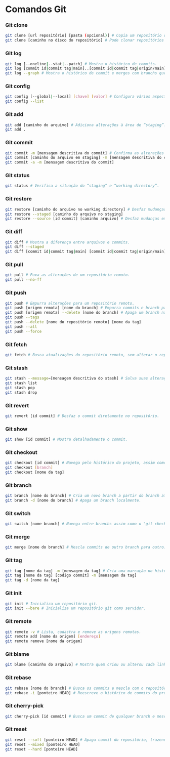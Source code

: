 # Comandos Git

### Git clone
````sh
git clone [url repositório] [pasta (opcional)] # Copia um repositório de um local remoto.
git clone [caminho no disco do repositório] # Pode clonar repositórios remotos e locais.
````

### Git log
````sh
git log [--oneline|--stat|--patch] # Mostra o histórico de commits.
git log [commit id|commit tag|main]..[commit id|commit tag|origin/main]
git log --graph # Mostra o histórico de commit e merges com branchs que foram feitos.
````

### Git config
````sh
git config [--global|--local] [chave] [valor] # Configura vários aspectos do Git.
git config --list
````

### Git add
````sh
git add [caminho do arquivo] # Adiciona alterações à área de “staging”.
git add .
````

### Git commit
````sh
git commit -m [mensagem descritiva do commit] # Confirma as alterações no repositório local.
git commit [caminho do arquivo em staging] -m [mensagem descritiva do commit]
git commit -a -m [mensagem descritiva do commit]
````

### Git status
````sh
git status # Verifica a situação do “staging” e “working directory”.
````

### Git restore
````sh
git restore [caminho do arquivo no working directory] # Desfaz mudanças de estados do “staging” e “working directory”.
git restore --staged [caminho do arquivo no staging]
git restore --source [id commit] [caminho arquivo] # Desfaz mudanças em um arquivo e um commit específico.
````

### Git diff
````sh
git diff # Mostra a diferença entre arquivos e commits.
git diff --staged
git diff [commit id|commit tag|main] [commit id|commit tag|origin/main]
````

### Git pull
````sh
git pull # Puxa as alterações de um repositório remoto.
git pull --no-ff
````

### Git push
````sh
git push # Empurra alterações para um repositório remoto.
git push [origem remota] [nome do branch] # Empurra commits e branch para uma origem remota.
git push [origem remota] --delete [nome do branch] # Apaga um branch na origem remota.
git push --tags
git push --delete [nome do repositório remoto] [nome da tag]
git push --all
git push --force
````

### Git fetch
````sh
git fetch # Busca atualizações do repositório remoto, sem alterar o repositório local.
````

### Git stash
````sh
git stash --message=[mensagem descritiva do stash] # Salva suas alterações atuais em um armazenamento temporário.
git stash list
git stash pop
git stash drop
````

### Git revert
````sh
git revert [id commit] # Desfaz o commit diretamente no repositório.
````

### Git show
```sh
git show [id commit] # Mostra detalhadamente o commit.
```

### Git checkout
```sh
git checkout [id commit] # Navega pelo histórico do projeto, assim como em branchs e tags.
git checkout [branch]
git checkout [nome da tag]
```

### Git branch
```sh
git branch [nome do branch] # Cria um novo branch a partir do branch atual que estamos.
git branch -d [nome do branch] # Apaga um branch localmente.
```

### Git switch
```sh
git switch [nome branch] # Navega entre branchs assim como o "git checkout".
```

### Git merge
```sh
git merge [nome do branch] # Mescla commits de outro branch para outro.
```

### Git tag
```sh
git tag [nome da tag] -m [mensagem da tag] # Cria uma marcação no histórico do projeto, uma etiqueta vinculada a um commit.
git tag [nome da tag] [codigo commit] -m [mensagem da tag]
git tag -d [nome da tag]
```

### Git init
```sh
git init # Inicializa um repositório git.
git init --bare # Inicializa um repositório git como servidor.
```

### Git remote
```sh
git remote -v # Lista, cadastra e remove as origens remotas.
git remote add [nome da origem] [endereço]
git remote remove [nome da origem]
```

### Git blame
```sh
git blame [caminho do arquivo] # Mostra quem criou ou alterou cada linha de um arquivo.
```

### Git rebase
```sh
git rebase [nome do branch] # Busca os commits e mescla com o repositório atual, mexendo no histórico.
git rebase -i [ponteiro HEAD] # Reescreve o histórico de commits do projeto.
```

### Git cherry-pick
```sh
git cherry-pick [id commit] # Busca um commit de qualquer branch e mescla com o atual.
```

### Git reset
```sh
git reset --soft [ponteiro HEAD] # Apaga commit do repositório, trazendo para staging, working directory ou removendo de vez.
git reset --mixed [ponteiro HEAD]
git reset --hard [ponteiro HEAD]
```
